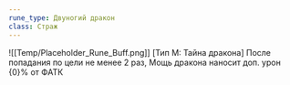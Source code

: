 ```yaml
---
rune_type: Двуногий дракон
class: Страж
---
```

![[Temp/Placeholder_Rune_Buff.png]]
[Тип М: Тайна дракона] После попадания по цели не менее 2 раз, Мощь дракона наносит доп. урон {0}% от ФАТК
